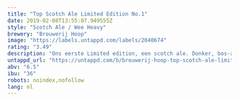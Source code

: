 ```yaml
---
title: "Top Scotch Ale Limited Edition No.1"
date: 2019-02-08T13:55:07.949555Z
style: "Scotch Ale / Wee Heavy"
brewery: "Brouwerij Hoop"
image: "https://labels.untappd.com/labels/2040674"
rating: "3.49"
description: "Ons eerste Limited edition, een scotch ale. Donker, bos-achtig met een kruidig zoetje."
untappd_url: "https://untappd.com/b/brouwerij-hoop-top-scotch-ale-limited-edition-no-1/2040674"
abv: "6.5"
ibu: "36"
robots: noindex,nofollow
lang: nl
---
```

